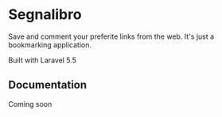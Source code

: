 # Segnalibro
Save and comment your preferite links from the web. It's just a bookmarking application.

Built with Laravel 5.5

## Documentation

Coming soon
